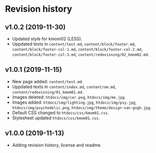 Revision history
======================

v1.0.2 (2019-11-30)
-------------------

* Updated style for kmom02 (LESS).
* Uppdated texts in `content/test.md`, `content/block/footer.md`, `content/block/footer-col-1.md`, `content/block/footer-col-2.md`, `content/block/footer-col-3.md`, `content/redovisning/02_kmom02.md`.



v1.0.1 (2019-11-15)
-------------------

* New page added: `content/test.md`.
* Uppdated texts in `content/index.md`, `content/om.md`, `content/redovisning/01_kmom01.md`.
* Images deleted: `htdocs/img/car.png`, `htdocs/img/me.jpg`.
* Images added: `htdocs/img/lighting.jpg`, `htdocs/img/psy.jpg`, `htdocs/img/psychedelic.png`, `htdocs/img/theme/design-van-gogh.jpg`.
* Default CSS changed to `htdocs/css/kmom01.css`.
* Stylesheet updated `htdocs/css/kmom01.css`.

v1.0.0 (2019-11-13)
----------------------

* Adding revision history, license and readme.
